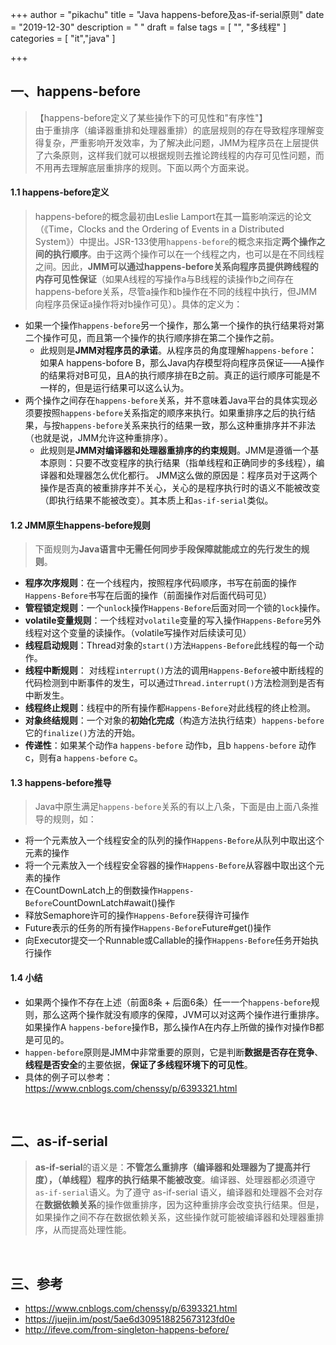 +++
author = "pikachu"
title = "Java happens-before及as-if-serial原则"
date = "2019-12-30"
description = " "
draft = false
tags = [
    "",
    "多线程"
]
categories = [
    "it","java"
]

+++


## 一、happens-before
> 【happens-before定义了某些操作下的可见性和"有序性"】  
> 由于重排序（编译器重排和处理器重排）的底层规则的存在导致程序理解变得复杂，严重影响开发效率，为了解决此问题，JMM为程序员在上层提供了六条原则，这样我们就可以根据规则去推论跨线程的内存可见性问题，而不用再去理解底层重排序的规则。下面以两个方面来说。

#### 1.1 happens-before定义
> happens-before的概念最初由Leslie Lamport在其一篇影响深远的论文（《Time，Clocks and the Ordering of Events in a Distributed System》）中提出。JSR-133使用`happens-before`的概念来指定**两个操作之间的执行顺序**。由于这两个操作可以在一个线程之内，也可以是在不同线程之间。因此，**JMM可以通过happens-before关系向程序员提供跨线程的内存可见性保证**（如果A线程的写操作a与B线程的读操作b之间存在happens-before关系，尽管a操作和b操作在不同的线程中执行，但JMM向程序员保证a操作将对b操作可见）。具体的定义为：

- 如果一个操作`happens-before`另一个操作，那么第一个操作的执行结果将对第二个操作可见，而且第一个操作的执行顺序排在第二个操作之前。
	- 此规则是**JMM对程序员的承诺**。从程序员的角度理解`happens-before`：如果A happens-bofore B，那么Java内存模型将向程序员保证——A操作的结果将对B可见，且A的执行顺序排在B之前。真正的运行顺序可能是不一样的，但是运行结果可以这么认为。
- 两个操作之间存在`happens-before`关系，并不意味着Java平台的具体实现必须要按照`happens-before`关系指定的顺序来执行。如果重排序之后的执行结果，与按`happens-before`关系来执行的结果一致，那么这种重排序并不非法（也就是说，JMM允许这种重排序）。
	- 此规则是**JMM对编译器和处理器重排序的约束规则**。JMM是遵循一个基本原则：只要不改变程序的执行结果（指单线程和正确同步的多线程），编译器和处理器怎么优化都行。	JMM这么做的原因是：程序员对于这两个操作是否真的被重排序并不关心，关心的是程序执行时的语义不能被改变（即执行结果不能被改变）。其本质上和`as-if-serial`类似。


#### 1.2 JMM原生happens-before规则
> 下面规则为**Java语言中无需任何同步手段保障就能成立的先行发生的规则**。
- **程序次序规则**：在一个线程内，按照程序代码顺序，书写在前面的操作`Happens-Before`书写在后面的操作（前面操作对后面代码可见）
- **管程锁定规则**：一个`unlock`操作`Happens-Before`后面对同一个锁的`lock`操作。
- **volatile变量规则**：一个线程对`volatile`变量的写入操作`Happens-Before`另外线程对这个变量的读操作。（volatile写操作对后续读可见）
- **线程启动规则**：Thread对象的`start()`方法`Happens-Before`此线程的每一个动作。
- **线程中断规则**： 对线程`interrupt()`方法的调用`Happens-Before`被中断线程的代码检测到中断事件的发生，可以通过`Thread.interrupt()`方法检测到是否有中断发生。
- **线程终止规则**：线程中的所有操作都`Happens-Before`对此线程的终止检测。
- **对象终结规则**：一个对象的**初始化完成**（构造方法执行结束）`happens-before`它的`finalize()`方法的开始。
- **传递性**：如果某个动作a `happens-before` 动作b，且b `happens-before` 动作c，则有a `happens-before` c。


#### 1.3 happens-before推导
> Java中原生满足`happens-before`关系的有以上八条，下面是由上面八条推导的规则，如：
- 将一个元素放入一个线程安全的队列的操作`Happens-Before`从队列中取出这个元素的操作
- 将一个元素放入一个线程安全容器的操作`Happens-Before`从容器中取出这个元素的操作
- 在CountDownLatch上的倒数操作`Happens-Before`CountDownLatch#await()操作
- 释放Semaphore许可的操作`Happens-Before`获得许可操作
- Future表示的任务的所有操作`Happens-Before`Future#get()操作
- 向Executor提交一个Runnable或Callable的操作`Happens-Before`任务开始执行操作


#### 1.4 小结
- 如果两个操作不存在上述（前面8条 + 后面6条）任一一个`happens-before`规则，那么这两个操作就没有顺序的保障，JVM可以对这两个操作进行重排序。如果操作A `happens-before`操作B，那么操作A在内存上所做的操作对操作B都是可见的。
- `happen-before`原则是JMM中非常重要的原则，它是判断**数据是否存在竞争**、**线程是否安全**的主要依据，**保证了多线程环境下的可见性**。
- 具体的例子可以参考： https://www.cnblogs.com/chenssy/p/6393321.html

&nbsp;

## 二、as-if-serial
> **as-if-serial**的语义是：**不管怎么重排序（编译器和处理器为了提高并行度），（单线程）程序的执行结果不能被改变**。编译器、处理器都必须遵守`as-if-serial`语义。为了遵守 as-if-serial 语义，编译器和处理器不会对存在**数据依赖关系**的操作做重排序，因为这种重排序会改变执行结果。但是，如果操作之间不存在数据依赖关系，这些操作就可能被编译器和处理器重排序，从而提高处理性能。

&nbsp;

## 三、参考
- https://www.cnblogs.com/chenssy/p/6393321.html
- https://juejin.im/post/5ae6d309518825673123fd0e
- http://ifeve.com/from-singleton-happens-before/